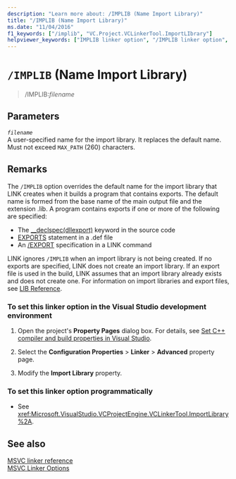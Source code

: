 ```yaml
---
description: "Learn more about: /IMPLIB (Name Import Library)"
title: "/IMPLIB (Name Import Library)"
ms.date: "11/04/2016"
f1_keywords: ["/implib", "VC.Project.VCLinkerTool.ImportLIbrary"]
helpviewer_keywords: ["IMPLIB linker option", "/IMPLIB linker option", "-IMPLIB linker option", "import libraries, overriding default name"]
---
```

# `/IMPLIB` (Name Import Library)

> /IMPLIB:*filename*

## Parameters

*`filename`*\
A user-specified name for the import library. It replaces the default name. Must not exceed `MAX_PATH` (260) characters.

## Remarks

The `/IMPLIB` option overrides the default name for the import library that LINK creates when it builds a program that contains exports. The default name is formed from the base name of the main output file and the extension .lib. A program contains exports if one or more of the following are specified:

- The [__declspec(dllexport)](../../cpp/dllexport-dllimport.md) keyword in the source code
- [EXPORTS](exports.md) statement in a .def file
- An [/EXPORT](export-exports-a-function.md) specification in a LINK command

LINK ignores `/IMPLIB` when an import library is not being created. If no exports are specified, LINK does not create an import library. If an export file is used in the build, LINK assumes that an import library already exists and does not create one. For information on import libraries and export files, see [LIB Reference](lib-reference.md).

### To set this linker option in the Visual Studio development environment

1. Open the project's **Property Pages** dialog box. For details, see [Set C++ compiler and build properties in Visual Studio](../working-with-project-properties.md).

1. Select the **Configuration Properties** > **Linker** > **Advanced** property page.

1. Modify the **Import Library** property.

### To set this linker option programmatically

- See <xref:Microsoft.VisualStudio.VCProjectEngine.VCLinkerTool.ImportLibrary%2A>.

## See also

[MSVC linker reference](linking.md)\
[MSVC Linker Options](linker-options.md)
